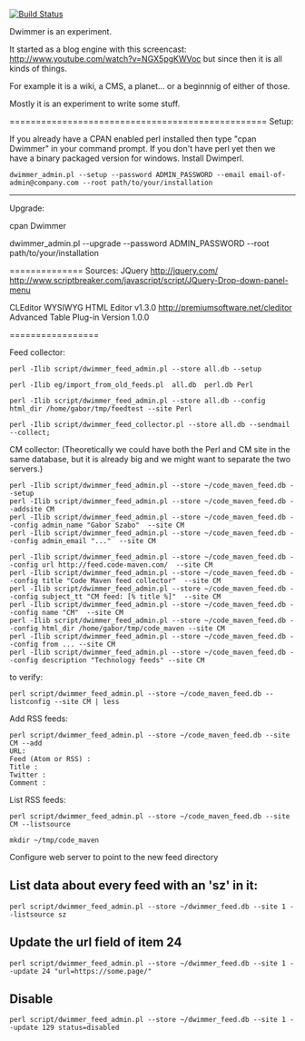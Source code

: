 
[![Build Status](https://travis-ci.org/szabgab/dwimmer.png)](https://travis-ci.org/szabgab/dwimmer)

Dwimmer is an experiment.

It started as a blog engine with this screencast: http://www.youtube.com/watch?v=NGX5pgKWVoc
but since then it is all kinds of things.

For example it is a wiki, a CMS, a planet...
or a beginnnig of either of those.

Mostly it is an experiment to write some stuff.

=================================================
Setup:

If you already have a CPAN enabled perl installed then type "cpan Dwimmer" in your command prompt.
If you don't have perl yet then we have a binary packaged version for windows. Install Dwimperl.

`dwimmer_admin.pl --setup --password ADMIN_PASSWORD --email email-of-admin@company.com --root path/to/your/installation`

------------
Upgrade:

cpan Dwimmer

dwimmer_admin.pl --upgrade --password ADMIN_PASSWORD --root path/to/your/installation



==============
Sources:
JQuery http://jquery.com/
http://www.scriptbreaker.com/javascript/script/JQuery-Drop-down-panel-menu



CLEditor WYSIWYG HTML Editor v1.3.0
http://premiumsoftware.net/cleditor
Advanced Table Plug-in Version 1.0.0

=================

Feed collector:

```
perl -Ilib script/dwimmer_feed_admin.pl --store all.db --setup
```
```
perl -Ilib eg/import_from_old_feeds.pl  all.db  perl.db Perl
```
```
perl -Ilib script/dwimmer_feed_admin.pl --store all.db --config html_dir /home/gabor/tmp/feedtest --site Perl
```
```
perl -Ilib script/dwimmer_feed_collector.pl --store all.db --sendmail --collect;
```

CM collector: (Theoretically we could have both the Perl and CM site in the same database, but it is already big and we might want to separate the two servers.)

```
perl -Ilib script/dwimmer_feed_admin.pl --store ~/code_maven_feed.db --setup
perl -Ilib script/dwimmer_feed_admin.pl --store ~/code_maven_feed.db --addsite CM
perl -Ilib script/dwimmer_feed_admin.pl --store ~/code_maven_feed.db --config admin_name "Gabor Szabo"  --site CM
perl -Ilib script/dwimmer_feed_admin.pl --store ~/code_maven_feed.db --config admin_email "..."  --site CM

perl -Ilib script/dwimmer_feed_admin.pl --store ~/code_maven_feed.db --config url http://feed.code-maven.com/  --site CM
perl -Ilib script/dwimmer_feed_admin.pl --store ~/code_maven_feed.db --config title "Code Maven feed collector"  --site CM
perl -Ilib script/dwimmer_feed_admin.pl --store ~/code_maven_feed.db --config subject_tt "CM feed: [% title %]"  --site CM
perl -Ilib script/dwimmer_feed_admin.pl --store ~/code_maven_feed.db --config name "CM"  --site CM
perl -Ilib script/dwimmer_feed_admin.pl --store ~/code_maven_feed.db --config html_dir /home/gabor/tmp/code_maven --site CM
perl -Ilib script/dwimmer_feed_admin.pl --store ~/code_maven_feed.db --config from ... --site CM
perl -Ilib script/dwimmer_feed_admin.pl --store ~/code_maven_feed.db --config description "Technology feeds" --site CM
```

to verify:

```
perl script/dwimmer_feed_admin.pl --store ~/code_maven_feed.db --listconfig --site CM | less
```

Add RSS feeds:

```
perl script/dwimmer_feed_admin.pl --store ~/code_maven_feed.db --site CM --add
URL:
Feed (Atom or RSS) :
Title :
Twitter :
Comment :
```

List RSS feeds:
```
perl script/dwimmer_feed_admin.pl --store ~/code_maven_feed.db --site CM --listsource
```

```
mkdir ~/tmp/code_maven
```

Configure web server to point to the new feed directory

## List data about every feed with an 'sz' in it:

```
perl script/dwimmer_feed_admin.pl --store ~/dwimmer_feed.db --site 1 --listsource sz
```

## Update the url field of  item 24

```
perl script/dwimmer_feed_admin.pl --store ~/dwimmer_feed.db --site 1 --update 24 "url=https://some.page/"
```

## Disable

```
perl script/dwimmer_feed_admin.pl --store ~/dwimmer_feed.db --site 1 --update 129 status=disabled
```
